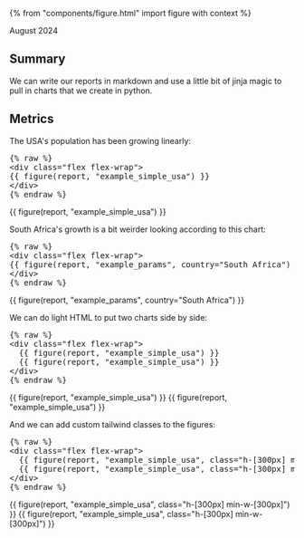 {% from "components/figure.html" import figure with context %}

August 2024

## Summary

We can write our reports in markdown
and use a little bit of jinja magic to pull in charts that we create in python.

## Metrics

The USA's population has been growing linearly:

<pre>{% raw %}
&lt;div class="flex flex-wrap"&gt;
{{ figure(report, "example_simple_usa") }}
&lt;/div&gt;
{% endraw %}</pre>

{{ figure(report, "example_simple_usa") }}

South Africa's growth is a bit weirder looking according to this chart:

<pre>{% raw %}
&lt;div class="flex flex-wrap"&gt;
{{ figure(report, "example_params", country="South Africa") }}
&lt;/div&gt;
{% endraw %}</pre>

{{ figure(report, "example_params", country="South Africa") }}

We can do light HTML to put two charts side by side:

<pre>{% raw %}
&lt;div class="flex flex-wrap"&gt;
  {{ figure(report, "example_simple_usa") }}
  {{ figure(report, "example_simple_usa") }}
&lt;/div&gt;
{% endraw %}</pre>

<div class="flex flex-wrap">
  {{ figure(report, "example_simple_usa") }}
  {{ figure(report, "example_simple_usa") }}
</div>

And we can add custom tailwind classes to the figures:

<pre>{% raw %}
&lt;div class="flex flex-wrap"&gt;
  {{ figure(report, "example_simple_usa", class="h-[300px] min-w-[300px]") }}
  {{ figure(report, "example_simple_usa", class="h-[300px] min-w-[300px]") }}
&lt;/div&gt;
{% endraw %}</pre>

<div class="flex flex-wrap">
  {{ figure(report, "example_simple_usa", class="h-[300px] min-w-[300px]") }}
  {{ figure(report, "example_simple_usa", class="h-[300px] min-w-[300px]") }}
</div>
